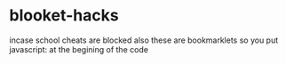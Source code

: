 # blooket-hacks
incase school cheats are blocked
also these are bookmarklets so you put javascript: at the begining of the code
